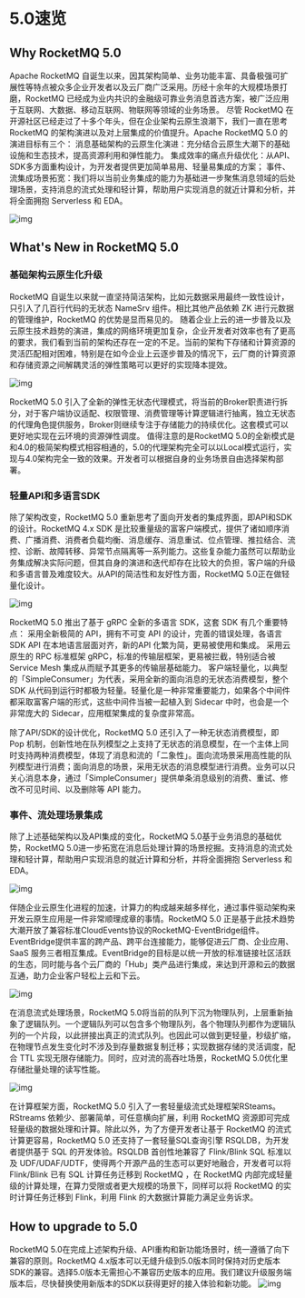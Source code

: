 # 5.0速览
## Why RocketMQ 5.0
Apache RocketMQ 自诞生以来，因其架构简单、业务功能丰富、具备极强可扩展性等特点被众多企业开发者以及云厂商广泛采用。历经十余年的大规模场景打磨，RocketMQ 已经成为业内共识的金融级可靠业务消息首选方案，被广泛应用于互联网、大数据、移动互联网、物联网等领域的业务场景。 尽管 RocketMQ 在开源社区已经走过了十多个年头，但在企业架构云原生浪潮下，我们一直在思考 RocketMQ 的架构演进以及对上层集成的价值提升。Apache RocketMQ 5.0 的演进目标有三个：
消息基础架构的云原生化演进：充分结合云原生大潮下的基础设施和生态技术，提高资源利用和弹性能力。
集成效率的痛点升级优化：从API、SDK多方面重构设计，为开发者提供更加简单易用、轻量易集成的方案；
事件、流集成场景拓宽：我们将以当前业务集成的能力为基础进一步聚焦消息领域的后处理场景，支持消息的流式处理和轻计算，帮助用户实现消息的就近计算和分析，并将全面拥抱 Serverless 和 EDA。

![img](https://tva1.sinaimg.cn/large/e6c9d24egy1h4se3zawafj20kk097wez.jpg)

## What's New in RocketMQ 5.0

### 基础架构云原生化升级
RocketMQ 自诞生以来就一直坚持简洁架构，比如元数据采用最终一致性设计，只引入了几百行代码的无状态 NameSrv 组件。相比其他产品依赖 ZK 进行元数据的管理维护，RocketMQ 的优势是显而易见的。
随着企业上云的进一步普及以及云原生技术趋势的演进，集成的网络环境更加复杂，企业开发者对效率也有了更高的要求，我们看到当前的架构还存在一定的不足。当前的架构下存储和计算资源的灵活匹配相对困难，特别是在如今企业上云逐步普及的情况下，云厂商的计算资源和存储资源之间解耦灵活的弹性策略可以更好的实现降本提效。

![img](https://tva1.sinaimg.cn/large/e6c9d24egy1h4se6aydsfj20qm0c940d.jpg)

RocketMQ 5.0 引入了全新的弹性无状态代理模式，将当前的Broker职责进行拆分，对于客户端协议适配、权限管理、消费管理等计算逻辑进行抽离，独立无状态的代理角色提供服务，Broker则继续专注于存储能力的持续优化。这套模式可以更好地实现在云环境的资源弹性调度。
值得注意的是RocketMQ 5.0的全新模式是和4.0的极简架构模式相容相通的，5.0的代理架构完全可以以Local模式运行，实现与4.0架构完全一致的效果。开发者可以根据自身的业务场景自由选择架构部署。

### 轻量API和多语言SDK
除了架构改变，RocketMQ 5.0 重新思考了面向开发者的集成界面，即API和SDK的设计。RocketMQ 4.x SDK 是比较重量级的富客户端模式，提供了诸如顺序消费、广播消费、消费者负载均衡、消息缓存、消息重试、位点管理、推拉结合、流控、诊断、故障转移、异常节点隔离等一系列能力。这些复杂能力虽然可以帮助业务集成解决实际问题，但其自身的演进和迭代却存在比较大的负担，客户端的升级和多语言普及难度较大。从API的简洁性和友好性方面，RocketMQ 5.0正在做轻量化设计。

![img](https://tva1.sinaimg.cn/large/e6c9d24egy1h4se7qqaksj20gy0g4myb.jpg)

RocketMQ 5.0 推出了基于 gRPC 全新的多语言 SDK，这套 SDK 有几个重要特点：
采用全新极简的 API，拥有不可变 API 的设计，完善的错误处理，各语言 SDK API 在本地语言层面对齐，新的API 化繁为简，更易被使用和集成。
采用云原生的 RPC 标准框架 gRPC，标准的传输层框架，更易被拦截，特别适合被 Service Mesh 集成从而赋予其更多的传输层基础能力。
客户端轻量化，以典型的「SimpleConsumer」为代表，采用全新的面向消息的无状态消费模型，整个 SDK 从代码到运行时都极为轻量。轻量化是一种非常重要能力，如果各个中间件都采取富客户端的形式，这些中间件当被一起植入到 Sidecar 中时，也会是一个非常庞大的 Sidecar，应用框架集成的复杂度非常高。

除了API/SDK的设计优化，RocketMQ 5.0 还引入了一种无状态消费模型，即 Pop 机制，创新性地在队列模型之上支持了无状态的消息模型，在一个主体上同时支持两种消费模型，体现了消息和流的「二象性」。面向流场景采用高性能的队列模型进行消费；面向消息的场景，采用无状态的消息模型进行消费。业务可以只关心消息本身，通过「SimpleConsumer」提供单条消息级别的消费、重试、修改不可见时间、以及删除等 API 能力。

### 事件、流处理场景集成

除了上述基础架构以及API集成的变化，RocketMQ 5.0基于业务消息的基础优势，RocketMQ 5.0进一步拓宽在消息后处理计算的场景挖掘。支持消息的流式处理和轻计算，帮助用户实现消息的就近计算和分析，并将全面拥抱 Serverless 和 EDA。

![img](https://tva1.sinaimg.cn/large/e6c9d24egy1h4se8byszdj20ne0c5glz.jpg)


伴随企业云原生化进程的加速，计算力的构成越来越多样化，通过事件驱动架构来开发云原生应用是一件非常顺理成章的事情。RocketMQ 5.0 正是基于此技术趋势大潮开放了兼容标准CloudEvents协议的RocketMQ-EventBridge组件。EventBridge提供丰富的跨产品、跨平台连接能力，能够促进云厂商、企业应用、SaaS 服务三者相互集成。EventBridge的目标是以统一开放的标准链接社区活跃的生态，同时能与各个云厂商的「Hub」类产品进行集成，来达到开源和云的数据互通，助力企业客户轻松上云和下云。

![img](https://tva1.sinaimg.cn/large/e6c9d24egy1h4se90h1hij20pi0ebdhj.jpg)

在消息流式处理场景，RocketMQ 5.0将当前的队列下沉为物理队列，上层重新抽象了逻辑队列。一个逻辑队列可以包含多个物理队列，各个物理队列都作为逻辑队列的一个片段，以此拼接出真正的流式队列。也因此可以做到更轻量，秒级扩缩，在物理节点发生变化时不涉及到存量数据复制迁移；实现数据存储的灵活调度，配合 TTL 实现无限存储能力。同时，应对流的高吞吐场景，RocketMQ 5.0优化里存储批量处理的读写性能。


![img](https://tva1.sinaimg.cn/large/e6c9d24egy1h4se9tby18j20u008n0tq.jpg)

在计算框架方面，RocketMQ 5.0 引入了一套轻量级流式处理框架RSteams。RStreams 依赖少、部署简单，可任意横向扩展，利用 RocketMQ 资源即可完成轻量级的数据处理和计算。除此以外，为了方便开发者让基于 RocketMQ 的流式计算更容易，RocketMQ 5.0 还支持了一套轻量SQL查询引擎 RSQLDB，为开发者提供基于 SQL 的开发体验。RSQLDB 首创性地兼容了 Flink/Blink SQL 标准以及 UDF/UDAF/UDTF，使得两个开源产品的生态可以更好地融合，开发者可以将 Flink/Blink 已有 SQL 计算任务迁移到 RocketMQ ，在 RocketMQ 内部完成轻量级的计算处理，在算力受限或者更大规模的场景下，同样可以将 RocketMQ 的实时计算任务迁移到 Flink，利用 Flink 的大数据计算能力满足业务诉求。
## How to upgrade to 5.0
RocketMQ 5.0在完成上述架构升级、API重构和新功能场景时，统一遵循了向下兼容的原则。RocketMQ 4.x版本可以无缝升级到5.0版本同时保持对历史版本SDK的兼容。选择5.0版本无需担心不兼容历史版本的应用。我们建议升级服务端版本后，尽快替换使用新版本的SDK以获得更好的接入体验和新功能。
![img](https://tva1.sinaimg.cn/large/e6c9d24egy1h4sea61o1cj218e0n6add.jpg)

